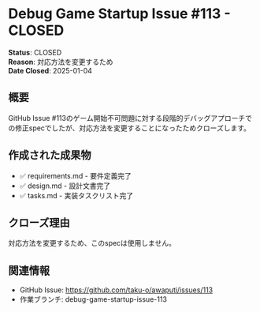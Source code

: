 # Debug Game Startup Issue #113 - CLOSED

**Status**: CLOSED  
**Reason**: 対応方法を変更するため  
**Date Closed**: 2025-01-04  

## 概要

GitHub Issue #113のゲーム開始不可問題に対する段階的デバッグアプローチでの修正specでしたが、対応方法を変更することになったためクローズします。

## 作成された成果物

- ✅ requirements.md - 要件定義完了
- ✅ design.md - 設計文書完了  
- ✅ tasks.md - 実装タスクリスト完了

## クローズ理由

対応方法を変更するため、このspecは使用しません。

## 関連情報

- GitHub Issue: https://github.com/taku-o/awaputi/issues/113
- 作業ブランチ: debug-game-startup-issue-113